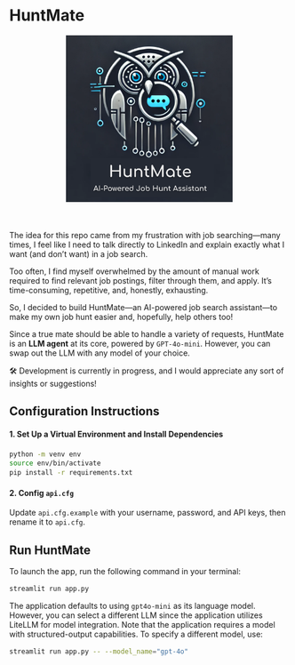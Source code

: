 # HuntMate

<div align="center">
    <img src="images/logo.png" alt="Logo" width="300" height="300"><br>
    <br><br>
</div>

The idea for this repo came from my frustration with job searching—many times, I feel like I need to talk directly to LinkedIn and explain exactly what I want (and don’t want) in a job search.

Too often, I find myself overwhelmed by the amount of manual work required to find relevant job postings, filter through them, and apply. It’s time-consuming, repetitive, and, honestly, exhausting.

So, I decided to build HuntMate—an AI-powered job search assistant—to make my own job hunt easier and, hopefully, help others too!

Since a true mate should be able to handle a variety of requests, HuntMate is an **LLM agent** at its core, powered by `GPT-4o-mini`. However, you can swap out the LLM with any model of your choice.

🛠️ Development is currently in progress, and I would appreciate any sort of insights or suggestions!


## Configuration Instructions

#### 1. Set Up a Virtual Environment and Install Dependencies

```bash
python -m venv env
source env/bin/activate
pip install -r requirements.txt 
```

#### 2. Config `api.cfg`

Update `api.cfg.example` with your username, password, and API keys, then rename it to `api.cfg`.


## Run HuntMate

To launch the app, run the following command in your terminal:

```bash
streamlit run app.py
```

The application defaults to using `gpt4o-mini` as its language model. However, you can select a different LLM since the application utilizes LiteLLM for model integration.
Note that the application requires a model with structured-output capabilities. 
To specify a different model, use:

```bash
streamlit run app.py -- --model_name="gpt-4o"
```
